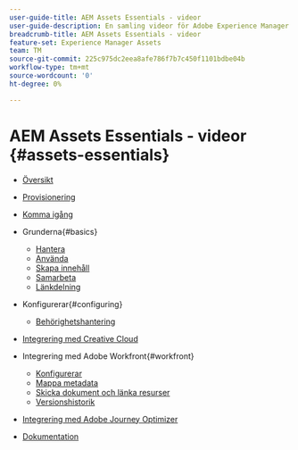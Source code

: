 ```yaml
---
user-guide-title: AEM Assets Essentials - videor
user-guide-description: En samling videor för Adobe Experience Manager Assets Essentials.
breadcrumb-title: AEM Assets Essentials - videor
feature-set: Experience Manager Assets
team: TM
source-git-commit: 225c975dc2eea8afe786f7b7c450f1101bdbe04b
workflow-type: tm+mt
source-wordcount: '0'
ht-degree: 0%

---
```



# AEM Assets Essentials - videor {#assets-essentials}

+ [Översikt](overview.md)

+ [Provisionering](./provisioning.md)
+ [Komma igång](./getting-started.md)

+ Grunderna{#basics}
   + [Hantera](basics/managing.md)
   + [Använda](basics/using.md)
   + [Skapa innehåll](basics/creating.md)
   + [Samarbeta](basics/collaborating.md)
   + [Länkdelning](basics/link-sharing.md)

+ Konfigurerar{#configuring}
   + [Behörighetshantering](configuring/permissions-management.md)

+ [Integrering med Creative Cloud](integrations/creative-cloud.md)

+ Integrering med Adobe Workfront{#workfront}
   + [Konfigurerar](./integrations/workfront/configure.md)
   + [Mappa metadata](./integrations/workfront/map-metadata.md)
   + [Skicka dokument och länka resurser](./integrations/workfront/link-send.md)
   + [Versionshistorik](./integrations/workfront/versions.md)

+ [Integrering med Adobe Journey Optimizer](https://experienceleague.adobe.com/docs/journey-optimizer-learn/tutorials/create-messages/create-email-content-with-the-message-editor.html)

+ [Dokumentation](https://experienceleague.adobe.com/docs/experience-manager-assets-essentials/help/introduction.html)